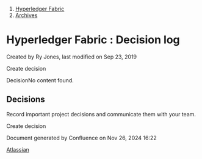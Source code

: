 1. [Hyperledger Fabric](index.html)
2. [Archives](Archives_22840389.html)

# Hyperledger Fabric : Decision log

Created by Ry Jones, last modified on Sep 23, 2019

Create decision

DecisionNo content found.

## Decisions

Record important project decisions and communicate them with your team.

Create decision

Document generated by Confluence on Nov 26, 2024 16:22

[Atlassian](http://www.atlassian.com/)
